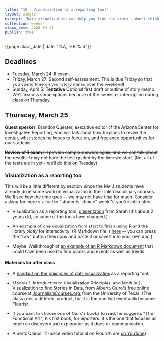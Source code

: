 ```yaml
---
title: "10 - Visualization as a reporting tool"
layout: single
excerpt: "Data visualization can help you find the story - don't think of it as just something for publication."
collection: weeks
class_date: 2020-04-23
publish: true
---
```

{{page.class_date | date: "%A, %B %-d"}}


## Deadlines

* Tuesday, March 24: R exam.
* Friday, March 27: Second self-assessment. This is due Friday so that you spend time on your story memo over the weekend!
* Sunday, April 5: **Tentative** Optional first draft or outline of story memo. We'll discuss some options because of the semester interruption during class on Thursday.

## Thursday, March 25

**Guest speaker**: Brandon Quester, executive editor of the Arizona Center for Investigative Reporting, who will talk about how he plans to revive the center, what stories he hopes to focus on, and freelance opportunities for our students.

~~**Review of R exam** I'll provide sample answers again, and we can talk about the results. I may not have the test graded by the time we start.~~ (Not all of the tests are in yet - we'll do this on Tuesday)

### Visualization as a reporting tool

This will be a little different by section, since the MAIJ students have already done some work on visualization in their interdisciplinary courses. We'll see how the time goes -- we may not have time for much. Consider asking for more viz for the "students' choice" week "if you're interested.

* Visualization as a reporting tool, [presentation]({{site.cdocs}}/assets/docs/viz/reportingviz_2018.pdf) from Sarah (It's about 2 years old, so some of the tools have changed.)

* An [example of one visualization from start to finish]({{site.rdocs}}/041-plotly) using R and the library *plotly* for  interactivity. (R Markdown file is [here](https://github.com/cronkitedata/cronkite-docs/blob/master/rmd-files/04-ggplot-intro.Rmd) -- you can press the "raw" button then copy and paste it or save it into your own doc.)

* Maybe: Walkthrough of [an example of an R Markdown document]({{site.rdocs}}/A4-fema-summaries.html) that could have been used to find places and events as well as trends.

#### Materials for after class


* A [handout on the principles of data visualization]({{site.cdoc}}/assets/docs/viz/viztips.pdf) as a reporting tool.

* Module 1, Introduction to Visualization Principles, and Module 2, Visualization to find Stories in Data, from Alberto Cairo's free online course at [JournalismCourses.org](https://journalismcourses.org/data-viz-course-material.html), from the University of Texas. (The class uses a different product, but it is the one that eventually became Flourish.

* If you want to choose one of Cairo's books to read, he suggests "The Functional Art", his first book, for reporters. It's the one that focuses as much on discovery and exploration as it does on communication.

* Alberto Cairos' 11-piece video tutorial on Flourish are [on YouTube](https://www.youtube.com/playlist?list=PLI0e4-ERAU-M-I9FuNxirXWdhYkR0_G_x))

